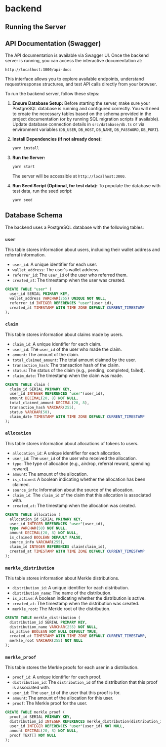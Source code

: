 # backend

## Running the Server

## API Documentation (Swagger)

The API documentation is available via Swagger UI. Once the backend server is running, you can access the interactive documentation at:

```
http://localhost:3000/api-docs
```

This interface allows you to explore available endpoints, understand request/response structures, and test API calls directly from your browser.

To run the backend server, follow these steps:

1.  **Ensure Database Setup:**
    Before starting the server, make sure your PostgreSQL database is running and configured correctly. You will need to create the necessary tables based on the schema provided in the project documentation (or by running SQL migration scripts if available). Update database connection details in `src/database/db.ts` or via environment variables (`DB_USER`, `DB_HOST`, `DB_NAME`, `DB_PASSWORD`, `DB_PORT`).

2.  **Install Dependencies (if not already done):**
    ```bash
    yarn install
    ```

3.  **Run the Server:**
    ```bash
    yarn start
    ```
    The server will be accessible at `http://localhost:3000`.

4.  **Run Seed Script (Optional, for test data):**
    To populate the database with test data, run the seed script:
    ```bash
    yarn seed
    ```

## Database Schema

The backend uses a PostgreSQL database with the following tables:

### `user`

This table stores information about users, including their wallet address and referral information.

- `user_id`: A unique identifier for each user.
- `wallet_address`: The user's wallet address.
- `referrer_id`: The `user_id` of the user who referred them.
- `created_at`: The timestamp when the user was created.

```sql
CREATE TABLE "user" (
  user_id SERIAL PRIMARY KEY,
  wallet_address VARCHAR(255) UNIQUE NOT NULL,
  referrer_id INTEGER REFERENCES "user"(user_id),
  created_at TIMESTAMP WITH TIME ZONE DEFAULT CURRENT_TIMESTAMP
);
```

### `claim`

This table stores information about claims made by users.

- `claim_id`: A unique identifier for each claim.
- `user_id`: The `user_id` of the user who made the claim.
- `amount`: The amount of the claim.
- `total_claimed_amount`: The total amount claimed by the user.
- `transaction_hash`: The transaction hash of the claim.
- `status`: The status of the claim (e.g., pending, completed, failed).
- `claim_date`: The timestamp when the claim was made.

```sql
CREATE TABLE claim (
  claim_id SERIAL PRIMARY KEY,
  user_id INTEGER REFERENCES "user"(user_id),
  amount DECIMAL(20, 8) NOT NULL,
  total_claimed_amount DECIMAL(20, 8),
  transaction_hash VARCHAR(255),
  status VARCHAR(50),
  claim_date TIMESTAMP WITH TIME ZONE DEFAULT CURRENT_TIMESTAMP
);
```

### `allocation`

This table stores information about allocations of tokens to users.

- `allocation_id`: A unique identifier for each allocation.
- `user_id`: The `user_id` of the user who received the allocation.
- `type`: The type of allocation (e.g., airdrop, referral reward, spending reward).
- `amount`: The amount of the allocation.
- `is_claimed`: A boolean indicating whether the allocation has been claimed.
- `source_info`: Information about the source of the allocation.
- `claim_id`: The `claim_id` of the claim that this allocation is associated with.
- `created_at`: The timestamp when the allocation was created.

```sql
CREATE TABLE allocation (
  allocation_id SERIAL PRIMARY KEY,
  user_id INTEGER REFERENCES "user"(user_id),
  type VARCHAR(50) NOT NULL,
  amount DECIMAL(20, 8) NOT NULL,
  is_claimed BOOLEAN DEFAULT FALSE,
  source_info VARCHAR(255),
  claim_id INTEGER REFERENCES claim(claim_id),
  created_at TIMESTAMP WITH TIME ZONE DEFAULT CURRENT_TIMESTAMP
);
```

### `merkle_distribution`

This table stores information about Merkle distributions.

- `distribution_id`: A unique identifier for each distribution.
- `distribution_name`: The name of the distribution.
- `is_active`: A boolean indicating whether the distribution is active.
- `created_at`: The timestamp when the distribution was created.
- `merkle_root`: The Merkle root of the distribution.

```sql
CREATE TABLE merkle_distribution (
  distribution_id SERIAL PRIMARY KEY,
  distribution_name VARCHAR(255) NOT NULL,
  is_active BOOLEAN NOT NULL DEFAULT TRUE,
  created_at TIMESTAMP WITH TIME ZONE DEFAULT CURRENT_TIMESTAMP,
  merkle_root VARCHAR(255) NOT NULL
);
```

### `merkle_proof`

This table stores the Merkle proofs for each user in a distribution.

- `proof_id`: A unique identifier for each proof.
- `distribution_id`: The `distribution_id` of the distribution that this proof is associated with.
- `user_id`: The `user_id` of the user that this proof is for.
- `amount`: The amount of the allocation for this user.
- `proof`: The Merkle proof for the user.

```sql
CREATE TABLE merkle_proof (
  proof_id SERIAL PRIMARY KEY,
  distribution_id INTEGER REFERENCES merkle_distribution(distribution_id),
  user_id INTEGER REFERENCES "user"(user_id) NOT NULL,
  amount DECIMAL(20, 8) NOT NULL,
  proof TEXT[] NOT NULL
);
```